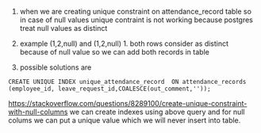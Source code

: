 1. when we are creating unique constraint on attendance_record table so in case of null values unique contraint is not working because postgres treat null values as distinct
2. example  (1,2,null) and (1,2,null) 
		1. both rows consider as distinct because of null value so we can add both records in table

3. possible solutions are
```  postgres
CREATE UNIQUE INDEX unique_attendance_record  ON attendance_records (employee_id, leave_request_id,COALESCE(out_comment,''));
```
https://stackoverflow.com/questions/8289100/create-unique-constraint-with-null-columns
we can create indexes using above query and for null colums we can put a unique value which we will  never  insert into table.



